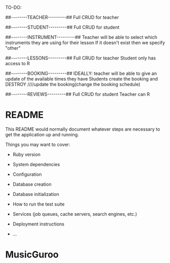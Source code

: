 TO-DO:

##--------TEACHER---------##
Full CRUD for teacher

##--------STUDENT---------##
Full CRUD for student

##--------INSTRUMENT---------##
Teacher will be able to select which instruments they are using for their lesson
If it doesn't exist then we specify "other"

##--------LESSONS---------##
Full CRUD for teacher
Student only has access to R

##--------BOOKING---------##
IDEALLY: teacher will be able to give an update of the available times they have
Students create the booking and DESTROY
////update the booking(change the booking schedule)

##--------REVIEWS---------##
Full CRUD for student
Teacher can R


# README

This README would normally document whatever steps are necessary to get the
application up and running.

Things you may want to cover:

* Ruby version

* System dependencies

* Configuration

* Database creation

* Database initialization

* How to run the test suite

* Services (job queues, cache servers, search engines, etc.)

* Deployment instructions

* ...
# MusicGuroo
